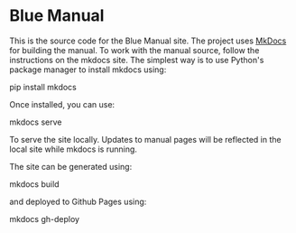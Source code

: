 # Blue Manual

This is the source code for the Blue Manual site. The project uses [MkDocs](https://mkdocs.org) for 
building the manual.  To work with the manual source, follow the instructions on the mkdocs site. The
simplest way is to use Python's package manager to install mkdocs using:

  pip install mkdocs

Once installed, you can use:

  mkdocs serve

To serve the site locally. Updates to manual pages will be reflected in the local site while mkdocs is running.

The site can be generated using:

  mkdocs build

and deployed to Github Pages using:
 
  mkdocs gh-deploy 



